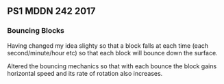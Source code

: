 ## PS1 MDDN 242 2017

### Bouncing Blocks

Having changed my idea slighty so that a block falls at each time (each second/minute/hour etc) so that each block will bounce down the surface.

Altered the bouncing mechanics so that with each bounce the block gains horizontal speed and its rate of rotation also increases.